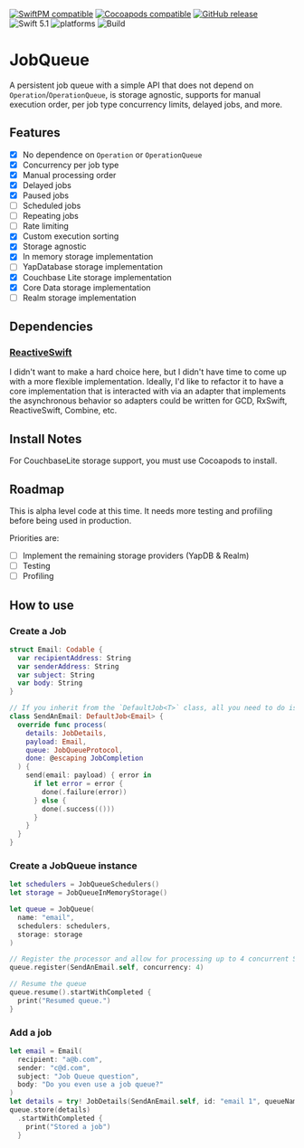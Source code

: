 [![SwiftPM compatible](https://img.shields.io/badge/SwiftPM-compatible-orange.svg)](#swift-package-manager) [![Cocoapods compatible](https://img.shields.io/cocoapods/v/JobQueue)](https://cocoapods.org/pods/JobQueue) [![GitHub release](https://img.shields.io/github/release/Tundaware/JobQueue.svg)](https://github.com/Tundaware/JobQueue/releases) ![Swift 5.1](https://img.shields.io/badge/Swift-5.1-orange.svg) ![platforms](https://img.shields.io/cocoapods/p/JobQueue)
![Build](https://github.com/Tundaware/JobQueue/workflows/Build/badge.svg)
# JobQueue

A persistent job queue with a simple API that does not depend on `Operation`/`OperationQueue`, is storage agnostic, supports for manual execution order, per job type concurrency limits, delayed jobs, and more.

## Features

- [x] No dependence on `Operation` or `OperationQueue`
- [x] Concurrency per job type
- [x] Manual processing order
- [x] Delayed jobs
- [x] Paused jobs
- [ ] Scheduled jobs
- [ ] Repeating jobs
- [ ] Rate limiting
- [x] Custom execution sorting
- [x] Storage agnostic
- [x] In memory storage implementation
- [ ] YapDatabase storage implementation
- [x] Couchbase Lite storage implementation
- [x] Core Data storage implementation
- [ ] Realm storage implementation

## Dependencies
### [ReactiveSwift](https://github.com/ReactiveCocoa/ReactiveSwift)
I didn't want to make a hard choice here, but I didn't have time to come up with a more
flexible implementation.
Ideally, I'd like to refactor it to have a core implementation that is
interacted with via an adapter that implements the asynchronous behavior so adapters
could be written for GCD, RxSwift, ReactiveSwift, Combine, etc.

## Install Notes
For CouchbaseLite storage support, you must use Cocoapods to install.

## Roadmap

This is alpha level code at this time. It needs more testing and profiling before being used in production.

Priorities are:
- [ ] Implement the remaining storage providers (YapDB & Realm)
- [ ] Testing
- [ ] Profiling

## How to use

### Create a Job

```swift
struct Email: Codable {
  var recipientAddress: String
  var senderAddress: String
  var subject: String
  var body: String
}

// If you inherit from the `DefaultJob<T>` class, all you need to do is override and implement the `process(?)` function
class SendAnEmail: DefaultJob<Email> {
  override func process(
    details: JobDetails,
    payload: Email,
    queue: JobQueueProtocol,
    done: @escaping JobCompletion
  ) {
    send(email: payload) { error in
      if let error = error {
        done(.failure(error))
      } else {
        done(.success(()))
      }
    }
  }
}
```

### Create a JobQueue instance

```swift
let schedulers = JobQueueSchedulers()
let storage = JobQueueInMemoryStorage()

let queue = JobQueue(
  name: "email",
  schedulers: schedulers,
  storage: storage
)

// Register the processor and allow for processing up to 4 concurrent SendEmail jobs
queue.register(SendAnEmail.self, concurrency: 4)

// Resume the queue
queue.resume().startWithCompleted {
  print("Resumed queue.")
}
```

### Add a job

```swift
let email = Email(
  recipient: "a@b.com",
  sender: "c@d.com",
  subject: "Job Queue question",
  body: "Do you even use a job queue?"
)
let details = try! JobDetails(SendAnEmail.self, id: "email 1", queueName: queue.name, payload: email)
queue.store(details)
  .startWithCompleted {
    print("Stored a job")
  }
```
